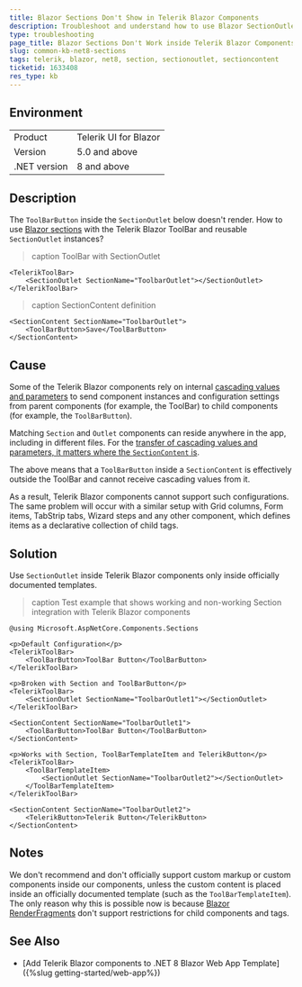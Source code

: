 ```yaml
---
title: Blazor Sections Don't Show in Telerik Blazor Components
description: Troubleshoot and understand how to use Blazor SectionOutlet in Telerik Blazor components.
type: troubleshooting
page_title: Blazor Sections Don't Work inside Telerik Blazor Components
slug: common-kb-net8-sections
tags: telerik, blazor, net8, section, sectionoutlet, sectioncontent
ticketid: 1633408
res_type: kb
---
```


## Environment

<table>
    <tbody>
        <tr>
            <td>Product</td>
            <td>Telerik UI for Blazor</td>
        </tr>
        <tr>
            <td>Version</td>
            <td>5.0 and above</td>
        </tr>
        <tr>
            <td>.NET version</td>
            <td>8 and above</td>
        </tr>
    </tbody>
</table>


## Description

The `ToolBarButton` inside the `SectionOutlet` below doesn't render. How to use [Blazor sections](https://learn.microsoft.com/en-us/aspnet/core/blazor/components/sections) with the Telerik Blazor ToolBar and reusable `SectionOutlet` instances?

>caption ToolBar with SectionOutlet

<div class="skip-repl"></div>

````CSHTML
<TelerikToolBar>
    <SectionOutlet SectionName="ToolbarOutlet"></SectionOutlet>
</TelerikToolBar>
````

>caption SectionContent definition

<div class="skip-repl"></div>

````CSHTML
<SectionContent SectionName="ToolbarOutlet">
    <ToolBarButton>Save</ToolBarButton>
</SectionContent>
````


## Cause

Some of the Telerik Blazor components rely on internal [cascading values and parameters](https://learn.microsoft.com/en-us/aspnet/core/blazor/components/cascading-values-and-parameters) to send component instances and configuration settings from parent components (for example, the ToolBar) to child components (for example, the `ToolBarButton`).

Matching `Section` and `Outlet` components can reside anywhere in the app, including in different files. For the [transfer of cascading values and parameters, it matters where the `SectionContent` is](https://learn.microsoft.com/en-us/aspnet/core/blazor/components/sections?view=aspnetcore-8.0#section-interaction-with-other-blazor-features).

The above means that a `ToolBarButton` inside a `SectionContent` is effectively outside the ToolBar and cannot receive cascading values from it.

As a result, Telerik Blazor components cannot support such configurations. The same problem will occur with a similar setup with Grid columns, Form items, TabStrip tabs, Wizard steps and any other component, which defines items as a declarative collection of child tags.


## Solution

Use `SectionOutlet` inside Telerik Blazor components only inside officially documented templates.

>caption Test example that shows working and non-working Section integration with Telerik Blazor components

````CSHTML
@using Microsoft.AspNetCore.Components.Sections

<p>Default Configuration</p>
<TelerikToolBar>
    <ToolBarButton>ToolBar Button</ToolBarButton>
</TelerikToolBar>

<p>Broken with Section and ToolBarButton</p>
<TelerikToolBar>
    <SectionOutlet SectionName="ToolbarOutlet1"></SectionOutlet>
</TelerikToolBar>

<SectionContent SectionName="ToolbarOutlet1">
    <ToolBarButton>ToolBar Button</ToolBarButton>
</SectionContent>

<p>Works with Section, ToolBarTemplateItem and TelerikButton</p>
<TelerikToolBar>
    <ToolBarTemplateItem>
        <SectionOutlet SectionName="ToolbarOutlet2"></SectionOutlet>
    </ToolBarTemplateItem>
</TelerikToolBar>

<SectionContent SectionName="ToolbarOutlet2">
    <TelerikButton>Telerik Button</TelerikButton>
</SectionContent>
````


## Notes

We don't recommend and don't officially support custom markup or custom components inside our components, unless the custom content is placed inside an officially documented template (such as the `ToolBarTemplateItem`). The only reason why this is possible now is because [Blazor RenderFragments](https://docs.microsoft.com/en-us/aspnet/core/blazor/components/render-fragments) don't support restrictions for child components and tags.


## See Also

* [Add Telerik Blazor components to .NET 8 Blazor Web App Template]({%slug getting-started/web-app%})
